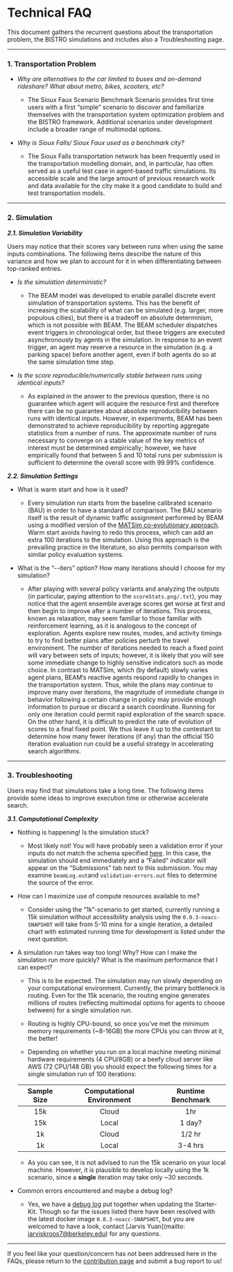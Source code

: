 # Technical FAQ

This document gathers the recurrent questions about the transportation problem, the BISTRO simulations and includes also a Troubleshooting page. 

---
### 1. Transportation Problem
- *Why are alternatives to the car limited to buses and on-demand rideshare? What about metro, bikes, scooters, etc?*

	- The Sioux Faux Scenario Benchmark Scenario provides first time users with a first “simple” scenario to discover and familiarize themselves with the transportation system optimization problem and the BISTRO framework. Additional scenarios under development include a broader range of multimodal options.

- *Why is Sioux Falls/ Sioux Faux used as a benchmark city?*

	-	The Sioux Falls transportation network has been frequently used in the transportation modelling domain, and, in particular, has often served as a useful test case in agent-based traffic simulations. Its accessible scale and the large amount of previous research work and data available for the city make it a good candidate to build and test transportation models.

---
### 2. Simulation

***2.1. Simulation Variability***

Users may notice that their scores vary between runs when using the same inputs combinations. The following items describe the nature of this variance and how we plan to account for it in when differentiating between top-ranked entries.

- *Is the simulation deterministic?*
	-	The BEAM model was developed to enable parallel discrete event simulation of transportation systems. This has the benefit of increasing the scalability of what can be simulated (e.g. larger, more populous cities), but there is a tradeoff on absolute determinism, which is not possible with BEAM. The BEAM scheduler dispatches event triggers in chronological order, but these triggers are executed asynchronously by agents in the simulation. In response to an event trigger, an agent may reserve a resource in the simulation (e.g. a parking space) before another agent, even if both agents do so at the same simulation time step. 

- *Is the score reproducible/numerically stable between runs using identical inputs?*
	-	As explained in the answer to the previous question, there is no guarantee which agent will acquire the resource first and therefore there can be no guarantee about absolute reproducibility between runs with identical inputs. However, in experiments, BEAM has been demonstrated to achieve reproducibility by reporting aggregate statistics from a number of runs. The approximate number of runs necessary to converge on a stable value of the key metrics of interest must be determined empirically; however, we have empirically found that between 5 and 10 total runs per submission is sufficient to determine the overall score with 99.99% confidence. 


***2.2. Simulation Settings***

- What is warm start and how is it used?
	-	Every simulation run starts from the baseline calibrated scenario (BAU) in order to have a standard of comparison. The BAU scenario itself is the result of dynamic traffic assignment performed by BEAM using a modified version of the [MATSim co-evolutionary approach](https://www.researchgate.net/publication/254059914_Integrating_Power_Systems_Transport_Systems_and_Vehicle_Technology_for_Electric_Mobility_Impact_Assessment_and_Efficient_Control). Warm start avoids having to redo this process, which can add an extra 100 iterations to the simulation. Using this approach is the prevailing practice in the literature, so also permits comparison with similar policy evaluation systems.

-	What is the “--iters” option? How many iterations should I choose for my simulation?

	- After playing with several policy variants and analyzing the outputs (in particular, paying attention to the `scoreStats.png/.txt`), you may notice that the agent ensemble average scores get worse at first and then begin to improve after a number of iterations. This process, known as relaxation, may seem familiar to those familiar with reinforcement learning, as it is analogous to the concept of exploration. Agents explore new routes, modes, and activity timings to try to find better plans after policies perturb the travel environment. The number of iterations needed to reach a fixed point will vary between sets of inputs; however, it is likely that you will see some immediate change to highly sensitive indicators such as mode choice. In contrast to MATSim, which (by default) slowly varies agent plans, BEAM’s reactive agents respond rapidly to changes in the transportation system. Thus, while the plans may continue to improve many over iterations, the magnitude of immediate change in behavior following a certain change in policy may provide enough information to pursue or discard a search coordinate. Running for only one iteration could permit rapid exploration of the search space. On the other hand, it is difficult to predict the rate of evolution of scores to a final fixed point. We thus leave it up to the contestant to determine how many fewer iterations (if any) than the official 150 iteration evaluation run could be a useful strategy in accelerating search algorithms. 

---
### 3. Troubleshooting

Users may find that simulations take a long time. The following items provide some ideas to improve execution time or otherwise accelerate search.

***3.1. Computational Complexity***

- Nothing is happening! Is the simulation stuck?

	- Most likely not! You will have probably seen a validation error if your inputs do not match the schema specified [here](docs/Which-inputs-should-I-optimize.md). In this case, the simulation should end immediately and a “Failed” indicator will appear on the “Submissions” tab next to this submission. You may examine `beamLog.out`and `validation-errors.out` files to determine the source of the error.

- How can I maximize use of compute resources available to me?
	- Consider using the “1k”-scenario to get started, currently running a 15k simulation without accessibility analysis using the `0.0.3-noacc-SNAPSHOT` will take from 5-10 mins for a single iteration, a detailed chart with estimated running time for development is listed under the next question.

- A simulation run takes way too long! Why? How can I make the simulation run more quickly? What is the maximum performance that I can expect?
  
	* This is to be expected. The simulation may run slowly depending on your computational environment. Currently, the primary bottleneck is routing. Even for the 15k scenario, the routing engine generates millions of routes (reflecting multimodal options for agents to choose between) for a single simulation run.  
  
	* Routing is highly CPU-bound, so once you’ve met the minimum memory requirements (~8-16GB) the more CPUs you can throw at it, the better! 

	* Depending on whether you run on a local machine meeting minimal hardware requirements (4 CPU/8GB)  or a beefy cloud server like AWS (72 CPU/148 GB) you should expect the following times for a single simulation run of 100 iterations:

	| Sample Size| Computational Environment | Runtime Benchmark |
	| :---:| :---: | :---: |
	| 15k | Cloud | 1hr | 
	| 15k | Local | 1 day? | 
	| 1k | Cloud | 1/2 hr | 
	| 1k | Local| 3-4 hrs| 

	- As you can see, it is not advised to run the 15k scenario on your local 
machine. However, it is plausible to develop locally using the 1k scenario, 
since a **single** iteration may take only ~30 seconds. 

- Common errors encountered and maybe a debug log?
	-	Yes, we have a [debug log](https://docs.google.com/document/d/14d0_50TfiszSlDvM7pLQIzUpkV8dK4HZHNtZWJRCE5s/edit?usp=sharing) put together when updating the Starter-Kit. Though so far the issues listed there have been resolved with the latest docker image `0.0.3-noacc-SNAPSHOT`, but you are welcomed to have a look, contact [Jarvis Yuan](mailto: jarviskroos7@berkeley.edu) for any questions.

---
If you feel like your question/concern has not been addressed here in the FAQs, please return to the [contribution page](.github/CONTRIBUTING.md) and submit a bug report to us!
